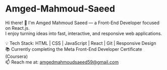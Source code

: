 # Amged-Mahmoud-Saeed
Hi there! 👋 I'm Amged Mahmoud Saeed — a Front-End Developer focused on React.js.  
I enjoy turning ideas into fast, interactive, and responsive web applications.  

💡 Tech Stack: HTML | CSS | JavaScript | React | Git | Responsive Design  
📚 Currently completing the Meta Front-End Developer Certificate (Coursera)  
📫 Reach me at: amgedmahmoudsaeed59@gmail.com
